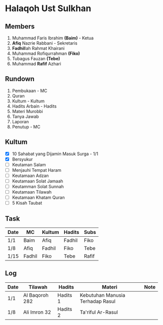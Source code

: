 # Halaqoh Ust Sulkhan

## Members
1. Muhammad Faris Ibrahim **(Baim)** - Ketua
2. **Afiq** Nazrie Rabbani - Sekretaris
3. **Fadhil**lah Rahmat Khairani
4. Muhammad Rofiqurrahman **(Fiko)**
5. Tubagus Fauzan **(Tebe)**
6. Muhammad **Rafif** Azhari

## Rundown
1. Pembukaan - MC
2. Quran
3. Kultum - Kultum
4. Hadits Arbain - Hadits
5. Materi Murobbi
6. Tanya Jawab
7. Laporan
8. Penutup - MC

## Kultum
- [x] 10 Sahabat yang Dijamin Masuk Surga - 1/1
- [x] Bersyukur
- [ ] Keutaman Salam
- [ ] Menjauhi Tempat Haram
- [ ] Keutamaan Adzan
- [ ] Keutamaan Solat Jamaah
- [ ] Keutamman Solat Sunnah
- [ ] Keutamaan Tilawah
- [ ] Keutamaan Khatam Quran
- [ ] 5 Kisah Taubat

## Task
| Date | MC   | Kultum | Hadits | Subs |
|------|------|--------|--------|------|
| 1/1  | Baim | Afiq   | Fadhil | Fiko |
| 1/8  | Afiq | Fadhil | Fiko   | Tebe |
| 1/15 | Fadhil | Fiko | Tebe   | Rafif|

## Log
| Date | Tilawah | Hadits | Materi | Note |
|------|---------|--------|--------|--------|
| 1/1  | Al Baqoroh 282 | Hadits 1 | Kebutuhan Manusia Terhadap Rasul | |
| 1/8  | Ali Imron 32   | Hadits 2 | Ta'riful Ar-Rasul |  |
